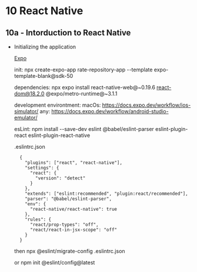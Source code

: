 # 10 React Native

## 10a - Intorduction to React Native
  
  - Initializing the application

      [Expo](https://docs.expo.io/versions/latest/)

      init:
      npx create-expo-app rate-repository-app --template expo-template-blank@sdk-50

      dependencies:
      npx expo install react-native-web@~0.19.6 react-dom@18.2.0 @expo/metro-runtime@~3.1.1

      development environtment:
        macOs: https://docs.expo.dev/workflow/ios-simulator/
        any: https://docs.expo.dev/workflow/android-studio-emulator/

      esLint:
        npm install --save-dev eslint @babel/eslint-parser eslint-plugin-react eslint-plugin-react-native

      .eslintrc.json

          {
            "plugins": ["react", "react-native"],
            "settings": {
              "react": {
                "version": "detect"
              }
            },
            "extends": ["eslint:recommended", "plugin:react/recommended"],
            "parser": "@babel/eslint-parser",
            "env": {
              "react-native/react-native": true
            },
            "rules": {
              "react/prop-types": "off",
              "react/react-in-jsx-scope": "off"
            }
          }
      
      then npx  @eslint/migrate-config .eslintrc.json 

      or npm init @eslint/config@latest